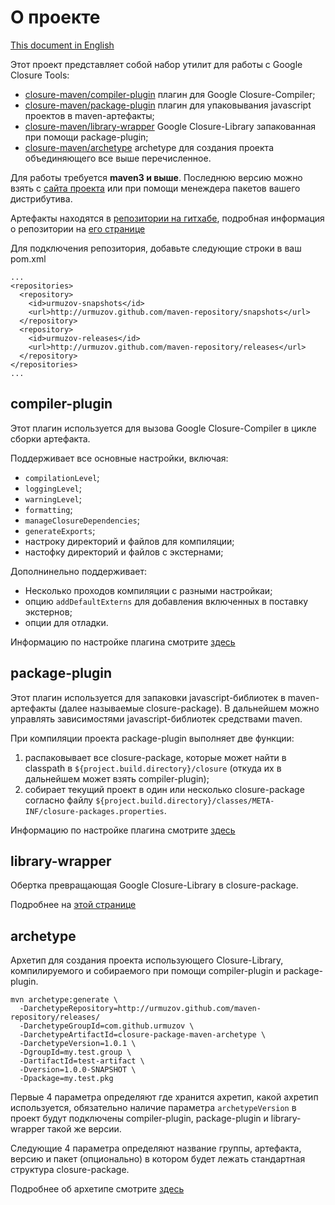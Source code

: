 
О проекте
=========

[This document in English](https://github.com/urmuzov/closure-maven/blob/master/README.md)

Этот проект представляет собой набор утилит для работы с Google Closure Tools:

* [closure-maven/compiler-plugin](https://github.com/urmuzov/closure-maven/tree/master/compiler-plugin) плагин для Google Closure-Compiler;
* [closure-maven/package-plugin](https://github.com/urmuzov/closure-maven/tree/master/package-plugin) плагин для упаковывания javascript проектов в maven-артефакты;
* [closure-maven/library-wrapper](https://github.com/urmuzov/closure-maven/tree/master/library-wrapper) Google Closure-Library запакованная при помощи package-plugin;
* [closure-maven/archetype](https://github.com/urmuzov/closure-maven/tree/master/archetype) archetype для создания проекта объединяющего все выше перечисленное.

Для работы требуется **maven3 и выше**. Последнюю версию можно взять с [сайта проекта](http://maven.apache.org/download.html) или при помощи менеждера пакетов вашего дистрибутива.

Артефакты находятся в [репозитории на гитхабе](http://urmuzov.github.com/maven-repository), подробная информация о репозитории на [его странице](https://github.com/urmuzov/maven-repository)

Для подключения репозитория, добавьте следующие строки в ваш pom.xml

    ...
    <repositories>
      <repository>
        <id>urmuzov-snapshots</id>
        <url>http://urmuzov.github.com/maven-repository/snapshots</url>
      </repository>
      <repository>
        <id>urmuzov-releases</id>
        <url>http://urmuzov.github.com/maven-repository/releases</url>
      </repository>
    </repositories>
    ...

compiler-plugin
---------------

Этот плагин используется для вызова Google Closure-Compiler в цикле сборки артефакта.

Поддерживает все основные настройки, включая:

* `compilationLevel`;
* `loggingLevel`;
* `warningLevel`;
* `formatting`;
* `manageClosureDependencies`;
* `generateExports`;
* настроку директорий и файлов для компиляции;
* настофку директорий и файлов с экстернами;

Дополнинельно поддерживает:

* Несколько проходов компиляции с разными настройкаи;
* опцию `addDefaultExterns` для добавления включенных в поставку экстернов;
* опции для отладки.

Информацию по настройке плагина смотрите [здесь](https://github.com/urmuzov/closure-maven/blob/master/compiler-plugin/README.rus.md)

package-plugin
--------------

Этот плагин используется для запаковки javascript-библиотек в maven-артефакты (далее называемые closure-package). В дальнейшем можно управлять зависимостями javascript-библиотек средствами maven.

При компиляции проекта package-plugin выполняет две функции:

1. распаковывает все closure-package, которые может найти в classpath в `${project.build.directory}/closure` (откуда их в дальнейшем может взять compiler-plugin); 
2. собирает текущий проект в один или несколько closure-package согласно файлу `${project.build.directory}/classes/META-INF/closure-packages.properties`.

Информацию по настройке плагина смотрите [здесь](https://github.com/urmuzov/closure-maven/tree/master/package-plugin/README.rus.md)

library-wrapper
---------------

Обертка превращающая Google Closure-Library в closure-package.

Подробнее на [этой странице](https://github.com/urmuzov/closure-maven/tree/master/library-wrapper/README.rus.md)

archetype
---------

Архетип для создания проекта использующего Closure-Library, компилируемого и собираемого при помощи compiler-plugin и package-plugin.

    mvn archetype:generate \
      -DarchetypeRepository=http://urmuzov.github.com/maven-repository/releases/
      -DarchetypeGroupId=com.github.urmuzov \ 
      -DarchetypeArtifactId=closure-package-maven-archetype \
      -DarchetypeVersion=1.0.1 \
      -DgroupId=my.test.group \
      -DartifactId=test-artifact \
      -Dversion=1.0.0-SNAPSHOT \
      -Dpackage=my.test.pkg
      
Первые 4 параметра определяют где хранится ахретип, какой ахретип используется, обязательно наличие параметра `archetypeVersion` в проект будут подключены compiler-plugin, package-plugin и library-wrapper такой же версии.
 
Следующие 4 параметра определяют название группы, артефакта, версию и пакет (опционально) в котором будет лежать стандартная структура closure-package.

Подробнее об архетипе смотрите [здесь](https://github.com/urmuzov/closure-maven/tree/master/package-plugin/README.rus.md)
